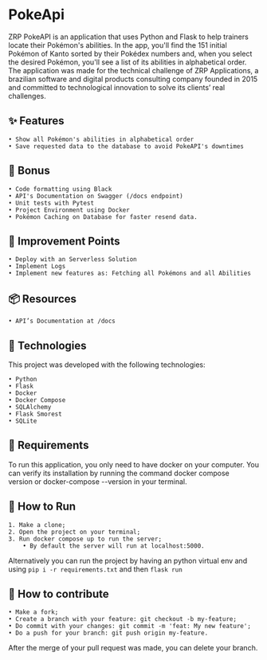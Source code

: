 # PokeApi
ZRP PokeAPI is an application that uses Python and Flask to help trainers locate their Pokémon's abilities. In the app, you'll find the 151 initial Pokémon of Kanto sorted by their Pokédex numbers and, when you select the desired Pokémon, you'll see a list of its abilities in alphabetical order. 
The application was made for the technical challenge of ZRP Applications, a brazilian software and digital products consulting company founded in 2015 and committed to technological innovation to solve its clients’ real challenges.

## ✨ Features
    • Show all Pokémon's abilities in alphabetical order
    • Save requested data to the database to avoid PokeAPI's downtimes

## 🎉 Bonus
    • Code formatting using Black
    • API's Documentation on Swagger (/docs endpoint)
    • Unit tests with Pytest
    • Project Environment using Docker
    • Pokémon Caching on Database for faster resend data.

## 💪 Improvement Points
    • Deploy with an Serverless Solution
    • Implement Logs
    • Implement new features as: Fetching all Pokémons and all Abilities

## 📦 Resources
    • API’s Documentation at /docs

## 🚀 Technologies
This project was developed with the following technologies:

    • Python
    • Flask
    • Docker
    • Docker Compose
    • SQLAlchemy
    • Flask Smorest
    • SQLite

## 🔧 Requirements
To run this application, you only need to have docker on your computer.
You can verify its installation by running the command docker compose version or docker-compose --version in your terminal.

## 🏃 How to Run
    1. Make a clone;
    2. Open the project on your terminal;
    3. Run docker compose up to run the server;
        • By default the server will run at localhost:5000.
  
  Alternatively you can run the project by having an python virtual env and using `pip i -r requirements.txt` and then `flask run`

## 🤔 How to contribute
    • Make a fork;
    • Create a branch with your feature: git checkout -b my-feature;
    • Do commit with your changes: git commit -m 'feat: My new feature';
    • Do a push for your branch: git push origin my-feature.
After the merge of your pull request was made, you can delete your branch.